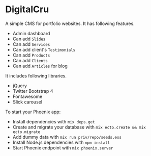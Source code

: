 # DigitalCru

A simple CMS for portfolio websites. It has following features.

  * Admin dashboard
  * Can add `Slides`
  * Can add `Services`
  * Can add client's `Testimonials`
  * Can add `Products`
  * Can add `Clients`
  * Can add `Articles` for blog

It includes following libraries.

  * jQuery
  * Twitter Bootstrap 4
  * Fontawesome
  * Slick carousel

To start your Phoenix app:

  * Install dependencies with `mix deps.get`
  * Create and migrate your database with `mix ecto.create && mix ecto.migrate`
  * Add dummy data with `mix run priv/repo/seeds.exs`
  * Install Node.js dependencies with `npm install`
  * Start Phoenix endpoint with `mix phoenix.server`
